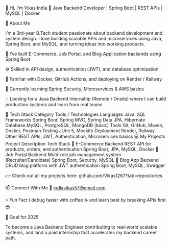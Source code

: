 👋 Hi, I'm Vikas Indla
🎯 Java Backend Developer | Spring Boot | REST APIs | MySQL | Docker

🚀 About Me

I’m a 3rd-year B.Tech student passionate about backend development and system design.
I love building scalable APIs and microservices using Java, Spring Boot, and MySQL, and turning ideas into working products.

🧩 I’ve built E-Commerce, Job Portal, and Blog Application backends using Spring Boot

⚙️ Skilled in API design, authentication (JWT), and database optimization

🐳 Familiar with Docker, GitHub Actions, and deploying on Render / Railway

📘 Currently learning Spring Security, Microservices & AWS basics

💡 Looking for a Java Backend Internship (Remote / Onsite) where I can build production systems and learn from real teams

🧰 Tech Stack
Category	Tools / Technologies
Languages	Java, SQL
Frameworks	Spring Boot, Spring MVC, Spring Data JPA, Hibernate
Database	MySQL, PostgreSQL, MongoDB (basic)
Tools	Git, GitHub, Maven, Docker, Postman
Testing	JUnit 5, Mockito
Deployment	Render, Railway
Other	REST APIs, JWT, Authentication, Microservices basics
💻 My Projects
Project	Description	Tech Stack
🛒 E-Commerce Backend	REST API for products, orders, and authentication	Spring Boot, JPA, MySQL, Docker
💼 Job Portal Backend	Multi-role job management system (Recruiter/Candidate)	Spring Boot, Security, MySQL
📝 Blog App Backend	CRUD blog platform with JWT authentication	Spring Boot, MySQL, Swagger

👉 Check out all my projects here: github.com/Vikas1267?tab=repositories



📫 Connect With Me
📧 indlavikas57@email.com


⚡ Fun Fact
I debug faster with coffee ☕ and learn best by breaking APIs first 😎

🏁 Goal for 2025

To become a Java Backend Engineer contributing to real-world scalable systems, and land a paid internship that accelerates my backend career path.

